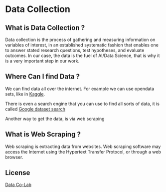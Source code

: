 # Data Collection

## What is Data Collection ?
Data collection is the process of gathering and measuring information on variables of interest, in an established systematic fashion that enables one to answer stated research questions, test hypotheses, and evaluate outcomes.
In our case, the data is the fuel of AI/Data Science, that is why it is a very important step in our work.

## Where Can I find Data ?

We can find data all over the internet. For example we can use opendata sets, like in [Kaggle](http://www.kaggle.com/).

There is even a search engine that you can use to find all sorts of data, it is called [Google dataset search](https://datasetsearch.research.google.com/)

Another way to get the data, is via web scraping

## What is Web Scraping ?
Web scraping is extracting data from websites. Web scraping software may access the Internet using the Hypertext Transfer Protocol, or through a web browser.

## License
[Data Co-Lab](http://www.data-co-lab.com/)